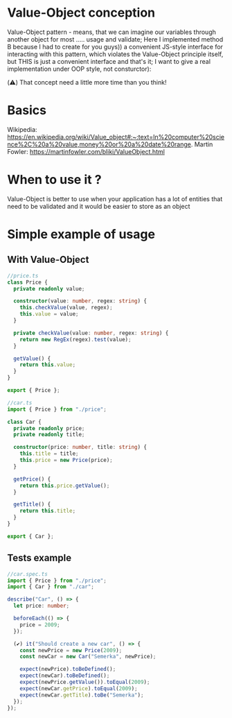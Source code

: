 # Value-Object conception

Value-Object pattern - means, that we can imagine our variables through another object for most ..... usage and validate;
Here I implemented method B because I had to create for you guys)) a convenient JS-style interface for interacting with this pattern, which violates the Value-Object principle itself, but THIS is just a convenient interface and that's it; I want to give a real implementation under OOP style, not consturctor):

(⚠️) That concept need a little more time than you think!

# Basics

Wikipedia: https://en.wikipedia.org/wiki/Value_object#:~:text=In%20computer%20science%2C%20a%20value,money%20or%20a%20date%20range.
Martin Fowler: https://martinfowler.com/bliki/ValueObject.html

# When to use it ?

Value-Object is better to use when your application has a lot of entities that need to be validated and it would be easier to store as an object

# Simple example of usage

## With Value-Object

```ts
//price.ts
class Price {
  private readonly value;

  constructor(value: number, regex: string) {
    this.checkValue(value, regex);
    this.value = value;
  }

  private checkValue(value: number, regex: string) {
    return new RegEx(regex).test(value);
  }

  getValue() {
    return this.value;
  }
}

export { Price };

//car.ts
import { Price } from "./price";

class Car {
  private readonly price;
  private readonly title;

  constructor(price: number, title: string) {
    this.title = title;
    this.price = new Price(price);
  }

  getPrice() {
    return this.price.getValue();
  }

  getTitle() {
    return this.title;
  }
}

export { Car };
```

## Tests example

```ts
//car.spec.ts
import { Price } from "./price";
import { Car } from "./car";

describe("Car", () => {
  let price: number;

  beforeEach(() => {
    price = 2009;
  });

  (✔️) it("Should create a new car", () => {
    const newPrice = new Price(2009);
    const newCar = new Car("Semerka", newPrice);

    expect(newPrice).toBeDefined();
    expect(newCar).toBeDefined();
    expect(newPrice.getValue()).toEqual(2009);
    expect(newCar.getPrice).toEqual(2009);
    expect(newCar.getTitle).toBe("Semerka");
  });
});
```
